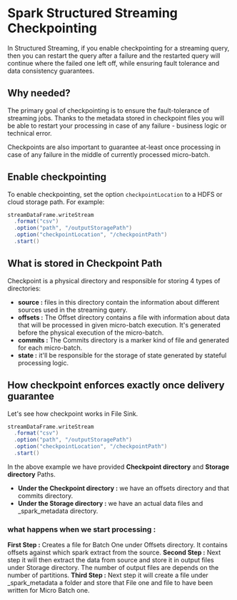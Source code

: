 
# Spark Structured Streaming Checkpointing

In Structured Streaming, if you enable checkpointing for a streaming query, then you can restart the query after a failure and the restarted query will continue where the failed one left off, while ensuring fault tolerance and data consistency guarantees.

## Why needed?
The primary goal of checkpointing is to ensure the fault-tolerance of streaming jobs. Thanks to the metadata stored in checkpoint files you will be able to restart your processing in case of any failure - business logic or technical error.

Checkpoints are also important to guarantee at-least once processing in case of any failure in the middle of currently processed micro-batch.

## Enable checkpointing
To enable checkpointing, set the option `checkpointLocation` to a HDFS or cloud storage path. For example:
```scala
streamDataFrame.writeStream
  .format("csv")
  .option("path", "/outputStoragePath")
  .option("checkpointLocation", "/checkpointPath")
  .start()
```
## What is stored in Checkpoint Path
Checkpoint is a physical directory and responsible for storing 4 types of directories:

-   **source :** files in this directory contain the information about different sources used in the streaming query.
-   **offsets :** The Offset directory contains a file with information about data that will be processed in given micro-batch execution. It's generated before the physical execution of the micro-batch.
-   **commits :** The Commits directory is a marker kind of file and generated for each micro-batch. 
-   **state :** it'll be responsible for the storage of state generated by stateful processing logic.

## How checkpoint enforces exactly once delivery guarantee
Let's see how checkpoint works in File Sink.
```scala
streamDataFrame.writeStream
  .format("csv")
  .option("path", "/outputStoragePath")
  .option("checkpointLocation", "/checkpointPath")
  .start()
```
In the above example we have provided **Checkpoint directory** and **Storage directory** Paths.

 - **Under the Checkpoint directory :** we have an offsets directory and that commits directory.
 - **Under the Storage directory :** we have an actual data files and _spark_metadata directory.

### what happens when we start processing :

**First Step :**  Creates a file for Batch One under Offsets directory. It contains offsets against which spark extract from the source.
**Second Step :**  Next step it will then extract the data from source and store it in output files under Storage directory. The number of output files are depends on the number of partitions.
**Third Step :**  Next step it will create a file under _spark_metadata  a folder and store that File one and file to have been written for Micro Batch one.
<!--stackedit_data:
eyJoaXN0b3J5IjpbLTE5MzEzMTUwMTAsLTE1MjIzNDEyODcsLT
Q3NDQ2NzEyMSw4NTg2MjA0NjQsNzg3MTI3MjUxLC0xODQ3Njk2
Mzc3LC0xNjkzMTM4MzUxLDE2NTYxMzI2MjgsMjQxNzM4NDc3LD
Y4NDIwNTM3MCwxNjAwNDAzNDMxLC03MjcwMTUwMDcsLTk1OTEz
OTI3OCw5ODU2MzU2NTQsLTE1NDI2MDgyNTQsLTE5NDIyODMyMj
AsLTQyMjMxODk5NCwtMzI0MjgwNzMwLC0yMTE0NTAwNDgzLC0y
MTIyNDY1NzgxXX0=
-->